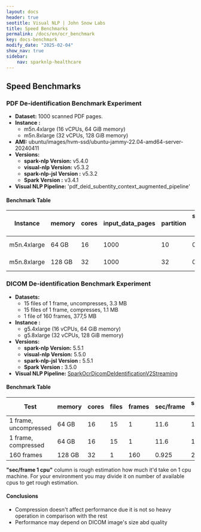 ```yaml
---
layout: docs
header: true
seotitle: Visual NLP | John Snow Labs
title: Speed Benchmarks
permalink: /docs/en/ocr_benchmark
key: docs-benchmark
modify_date: "2025-02-04"
show_nav: true
sidebar:
    nav: sparknlp-healthcare
---
```


<div class="h3-box" markdown="1">

## Speed Benchmarks

### PDF De-identification Benchmark Experiment

- **Dataset:** 1000 scanned PDF pages.
- **Instance :** 
  - m5n.4xlarge (16 vCPUs, 64 GiB memory) 
  - m5n.8xlarge (32 vCPUs, 128 GiB memory)
- **AMI:** ubuntu/images/hvm-ssd/ubuntu-jammy-22.04-amd64-server-20240411
- **Versions:**
  - **spark-nlp Version:** v5.4.0
  - **visual-nlp Version:** v5.3.2
  - **spark-nlp-jsl Version :** v5.3.2
  - **Spark Version :** v3.4.1
- **Visual NLP Pipeline:** 'pdf_deid_subentity_context_augmented_pipeline'

</div><div class="h3-box" markdown="1">

#### Benchmark Table

| Instance      | memory | cores | input\_data\_pages| partition     | second per page | timing  |
| ------------- | ------ | ----- | ----------------- | ------------- | --------------- | ------- |
| m5n.4xlarge   | 64 GB  | 16    | 1000              | 10            | 0.24            | 4 mins  |
| m5n.8xlarge   | 128 GB | 32    | 1000              | 32            | 0.15            | 2.5 mins|

### DICOM De-identification Benchmark Experiment

- **Datasets:**
  - 15 files of 1 frame, uncompresses, 3.3 MB
  - 15 files of 1 frame, compresses, 1.1 MB
  - 1 file of 160 frames, 377,5 MB
- **Instance :** 
  - g5.4xlarge (16 vCPUs, 64 GiB memory) 
  - g5.8xlarge (32 vCPUs, 128 GiB memory)
- **Versions:**
  - **spark-nlp Version:** 5.5.1
  - **visual-nlp Version:** 5.5.0
  - **spark-nlp-jsl Version :** 5.5.1
  - **Spark Version :** 3.5.0
- **Visual NLP Pipeline:** [SparkOcrDicomDeIdentificationV2Streaming](https://github.com/JohnSnowLabs/visual-nlp-workshop/blob/master/jupyter/Dicom/SparkOcrDicomDeIdentificationV2Streaming.ipynb)

</div><div class="h3-box" markdown="1">

#### Benchmark Table

| Test                  | memory  | cores | files | frames | sec/frame | sec/frame 1 cpu |
| --------------------- | ------  | ----- | ----- | ------ | --------- | --------------- |
| 1 frame, uncompressed | 64 GB   | 16    | 15    | 1      | 11.6      | 185.6           |
| 1 frame, compressed   | 64 GB   | 16    | 15    | 1      | 11.6      | 185.6           |
| 160 frames            | 128 GB  | 32    | 1     | 160    | 0.925     | 29,6            |

**"sec/frame 1 cpu"** column is rough estimation how much it'd take on 1 cpu machine. For your environment you may divide it on number of available cpus to get rough estimation.

#### Conclusions

- Compression doesn't affect performance due it is not so heavy operation in comparison with the rest
- Performance may depend on DICOM image's size abd quality

</div>
